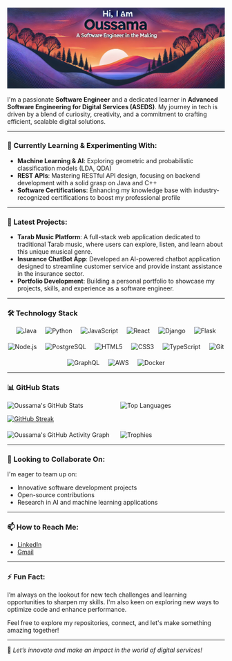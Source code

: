 ![Banner](https://github.com/Oussama-OUZAKRI/Oussama-OUZAKRI/blob/main/banner.jpg)

I'm a passionate **Software Engineer** and a dedicated learner in **Advanced Software Engineering for Digital Services (ASEDS)**. My journey in tech is driven by a blend of curiosity, creativity, and a commitment to crafting efficient, scalable digital solutions.

---

### 🌱 Currently Learning & Experimenting With:
- **Machine Learning & AI**: Exploring geometric and probabilistic classification models (LDA, QDA)
- **REST APIs**: Mastering RESTful API design, focusing on backend development with a solid grasp on Java and C++
- **Software Certifications**: Enhancing my knowledge base with industry-recognized certifications to boost my professional profile

---

### 🔭 Latest Projects:
- **Tarab Music Platform**: A full-stack web application dedicated to traditional Tarab music, where users can explore, listen, and learn about this unique musical genre.
- **Insurance ChatBot App**: Developed an AI-powered chatbot application designed to streamline customer service and provide instant assistance in the insurance sector.
- **Portfolio Development**: Building a personal portfolio to showcase my projects, skills, and experience as a software engineer.

---

### 🛠 Technology Stack  

<div style="display: flex; justify-content: center; flex-wrap: wrap; gap: 20px;">  

  <img src="https://img.shields.io/badge/Java-ED8B00?style=for-the-badge&logo=java&logoColor=white" alt="Java" />  
  <img src="https://img.shields.io/badge/Python-3776AB?style=for-the-badge&logo=python&logoColor=white" alt="Python" />  
  <img src="https://img.shields.io/badge/JavaScript-F7DF1E?style=for-the-badge&logo=javascript&logoColor=black" alt="JavaScript" />  
  <img src="https://img.shields.io/badge/React-20232A?style=for-the-badge&logo=react&logoColor=61DAFB" alt="React" />  
  <img src="https://img.shields.io/badge/Django-092E20?style=for-the-badge&logo=django&logoColor=white" alt="Django" />  
  <img src="https://img.shields.io/badge/Flask-000000?style=for-the-badge&logo=flask&logoColor=white" alt="Flask" />  
  <img src="https://img.shields.io/badge/Node.js-339933?style=for-the-badge&logo=node.js&logoColor=white" alt="Node.js" />  
  <img src="https://img.shields.io/badge/PostgreSQL-4169E1?style=for-the-badge&logo=postgresql&logoColor=white" alt="PostgreSQL" />  
  <img src="https://img.shields.io/badge/HTML5-E34F26?style=for-the-badge&logo=html5&logoColor=white" alt="HTML5" />  
  <img src="https://img.shields.io/badge/CSS3-1572B6?style=for-the-badge&logo=css3&logoColor=white" alt="CSS3" />  
  <img src="https://img.shields.io/badge/TypeScript-007ACC?style=for-the-badge&logo=typescript&logoColor=white" alt="TypeScript" />  
  <img src="https://img.shields.io/badge/Git-F05032?style=for-the-badge&logo=git&logoColor=white" alt="Git" />  
  <img src="https://img.shields.io/badge/GraphQL-E10098?style=for-the-badge&logo=graphql&logoColor=white" alt="GraphQL" />  
  <img src="https://img.shields.io/badge/AWS-232F3E?style=for-the-badge&logo=amazonaws&logoColor=white" alt="AWS" />  
  <img src="https://img.shields.io/badge/Docker-2496ED?style=for-the-badge&logo=docker&logoColor=white" alt="Docker" />  

</div>

---  

### 📊 GitHub Stats  

<div style="display: flex; flex-direction: row; justify-content: center; align-items: stretch; gap: 20px; width: 100%;">

  <div style="flex: 1; display: flex; justify-content: center; align-items: center;">
    <img src="https://github-readme-stats.vercel.app/api?username=Oussama-OUZAKRI&show_icons=true&bg_color=30,e96443,904e95&title_color=fff&text_color=fff" alt="Oussama's GitHub Stats" style="max-height: 200px; width: 100%;" />  
  </div>
  
  <div style="flex: 1; display: flex; justify-content: center; align-items: center;">
    <img src="https://github-readme-stats.vercel.app/api/top-langs/?username=Oussama-OUZAKRI&layout=compact&bg_color=30,e96443,904e95&title_color=fff&text_color=fff" alt="Top Languages" style="max-height: 200px; width: 100%;" />  
  </div>

</div>

<!-- Badge de série GitHub -->
[![GitHub Streak](https://github-readme-streak-stats.herokuapp.com/?user=Oussama-OUZAKRI)](https://git.io/streak-stats)

<div style="display: flex; flex-direction: row; justify-content: space-between; align-items: stretch; gap: 20px; margin-top: 20px;">  
  <div style="flex: 1; display: flex; justify-content: center; align-items: center;">
    <img src="https://github-readme-activity-graph.vercel.app/graph?username=Oussama-OUZAKRI&theme=github" alt="Oussama's GitHub Activity Graph" style="max-height: 200px; width: 100%;" />
  </div>

  <div style="flex: 1; display: flex; justify-content: center; align-items: center;">
    <img src="https://github-profile-trophy.vercel.app/?username=Oussama-OUZAKRI&theme=onedark" alt="Trophies" style="max-height: 200px; width: 100%;" />
  </div>
</div>

---

### 👯 Looking to Collaborate On:
I'm eager to team up on:
- Innovative software development projects
- Open-source contributions
- Research in AI and machine learning applications

---

### 📫 How to Reach Me:
- [LinkedIn](https://www.linkedin.com/in/oussama-ouzakri-44ab322a5/)
- [Gmail](oussamaouzakri@gmail.com)

---

### ⚡ Fun Fact:
I’m always on the lookout for new tech challenges and learning opportunities to sharpen my skills. I'm also keen on exploring new ways to optimize code and enhance performance.

Feel free to explore my repositories, connect, and let's make something amazing together!

---

🚀 _Let’s innovate and make an impact in the world of digital services!_
